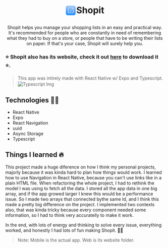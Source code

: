 # <p align="center"><img src="/mobile/src/assets/icon.png" alt="Icon" width="35px" height="35px" align="top" style="marginRight: 1rem;" />Shopit</p>

<p align="center">
  Shopit helps you manage your shopping lists in an easy and practical way.
  It's recommended for people who are constantly in need of remembering what they had to buy on a store,
  or people that have to be writing their lists on paper. If that's your case, Shopit will surely help you.  
</p>

### ⭐ Shopit also has its website, check it out [here](https://shopit-ten.vercel.app) to download it ⭐.

> This app was intirely made with React Native w/ Expo and Typescript. <img src="https://emojis.slackmojis.com/emojis/images/1479745458/1383/typescript.png?1479745458" alt="Typescript Img" width="15px" height="15px" align="center" />

## Technologies 👨‍💻

- React Native
- Expo
- React Navigation
- uuid
- Async Storage
- Typescript

## Things I learned 🔥

This project made a huge diference on how I think my personal projects, majorly because it was kinda hard to plan how things would work.
I learned how to use Navigation in React Native, because you can't use links like in a plain HTML file.
When refactoring the whole project, I had to rethink the model I was using to fetch all the data. I stored all the app data in one big array, and if the app growed larger I knew this
would be a performance issue. So I made two arrays that connected bythe same Id, and I think this made a pretty big difference on the project.
I implemented two contexts also, that was kinda tricky because every component needed some information, so I had to think very accuratelly to make it work.

In the end, with lots of energy and thinking to solve every issue, everything worked, and honestly I had lots of fun making Shopit. 💯💯

> Note: Mobile is the actual app. Web is its website folder.
